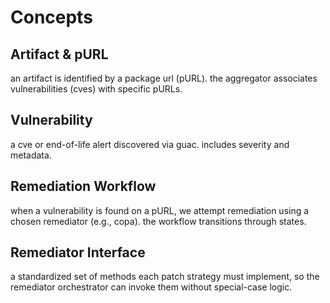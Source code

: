 # Concepts

## Artifact & pURL

an artifact is identified by a package url (pURL). the aggregator associates vulnerabilities (cves) with specific pURLs.

## Vulnerability

a cve or end-of-life alert discovered via guac. includes severity and metadata.

## Remediation Workflow

when a vulnerability is found on a pURL, we attempt remediation using a chosen remediator (e.g., copa). the workflow transitions through states.

## Remediator Interface

a standardized set of methods each patch strategy must implement, so the remediator orchestrator can invoke them without special-case logic.
